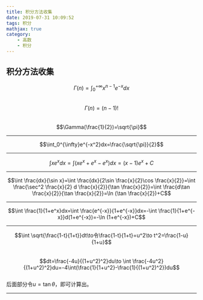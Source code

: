 ```yaml
---
title: 积分方法收集
date: 2019-07-31 10:09:52
tags: 积分
mathjax: true
category:
    - 高数
    - 积分
---
```

## 积分方法收集

$$\Gamma(n)=\int^{+\infty}_0x^{n-1}e^{-x}dx$$  
$$\Gamma(n)=(n-1)!$$  
$$\Gamma(\frac{1}{2})=\sqrt{\pi}$$

---

$$\int_0^{\infty}e^{-x^2}dx=\frac{\sqrt{\pi}}{2}$$

---

$$\int xe^xdx=\int (xe^x+e^x-e^x)dx=(x-1)e^x+C$$

---

$$\int \frac{dx}{\sin x}=\int \frac{dx}{2\sin \frac{x}{2}\cos \frac{x}{2}}=\int \frac{\sec^2 \frac{x}{2} d \frac{x}{2}}{\tan \frac{x}{2}}=\int \frac{d\tan \frac{x}{2}}{\tan \frac{x}{2}}=\ln (\tan \frac{x}{2})+C$$  

---

$$\int \frac{1}{1+e^x}dx=\int \frac{e^{-x}}{1+e^{-x}}dx=-\int \frac{1}{1+e^{-x}}d(1+e^{-x})=-\ln (1+e^{-x})+C$$  

---

$$\int \sqrt{\frac{1-t}{1+t}}dt\to令\frac{1-t}{1+t}=u^2\to t^2=\frac{1-u}{1+u}$$  
$$dt=\frac{-4u}{(1+u^2)^2}du\to \int \frac{-4u^2}{(1+u^2)^2}du=-4\int(\frac{1}{1+u^2}-\frac{1}{(1+u^2)^2})du$$  
后面部分令$u=\tan\theta$，即可计算出。  

---

